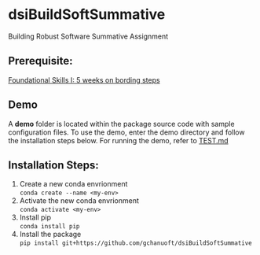 # dsiBuildSoftSummative

Building Robust Software Summative Assignment

## Prerequisite: 
[Foundational Skills I: 5 weeks on bording steps](https://github.com/UofT-DSI/Onboarding/tree/main/environment_setup)

## Demo

A **demo** folder is located within the package source code with sample configuration files.  To use the demo, enter the demo directory and follow the installation steps below.  For running the demo, refer to [TEST.md](https://github.com/gchanuoft/dsiBuildSoftSummative/blob/main/TEST.md)

## Installation Steps:

  1. Create a new conda envrionment\
  ```conda create --name <my-env>```    
  2. Activate the new conda envrionment\
  ```conda activate <my-env>``` 
  4. Install pip\
  ```conda install pip```
  3. Install the package\
  ```pip install git+https://github.com/gchanuoft/dsiBuildSoftSummative```

